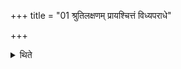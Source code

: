 +++
title = "01 श्रुतिलक्षणम् प्रायश्चित्तं विध्यपराधे"

+++

<details><summary>थिते</summary>

1. An expiation characterised by (mentioned in) the Śruti (Veda) is prescribed in the case of a mistake in the performance.
</details>
